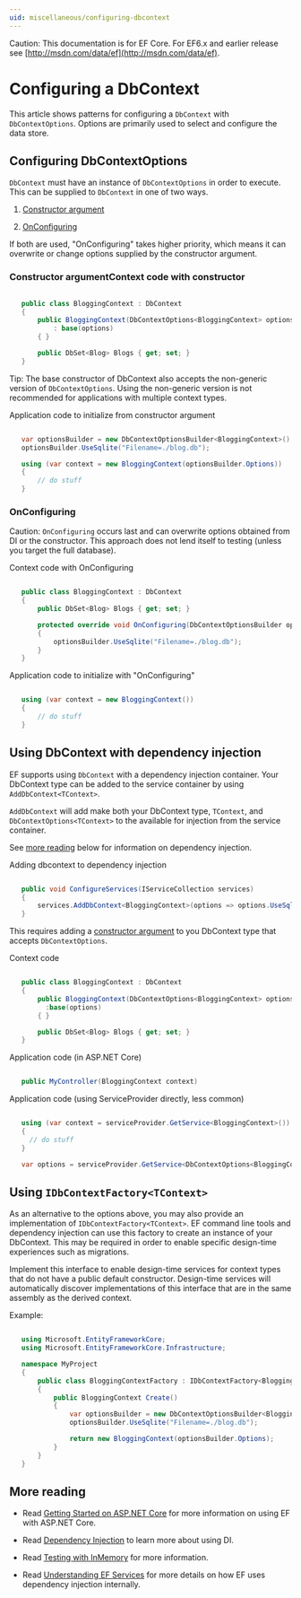 ```yaml
---
uid: miscellaneous/configuring-dbcontext
---
```

Caution: This documentation is for EF Core. For EF6.x and earlier release see [http://msdn.com/data/ef](http://msdn.com/data/ef).

  # Configuring a DbContext

This article shows patterns for configuring a `DbContext` with `DbContextOptions`. Options are primarily used to select and configure the data store.

  ## Configuring DbContextOptions

`DbContext` must have an instance of `DbContextOptions` in order to execute. This can be supplied to `DbContext` in one of two ways.

1. [Constructor argument](#constructor-argument)

2. [OnConfiguring](#onconfiguring)

If both are used, "OnConfiguring" takes higher priority, which means it can overwrite or change options supplied by the constructor argument.

  ### Constructor argumentContext code with constructor

<!-- literal_block"language": "csharp",rp", "xml:space": "preserve", "classes  "backrefs  "names  "dupnames  highlight_args}, "ids  "linenos": false -->

````csharp

   public class BloggingContext : DbContext
   {
       public BloggingContext(DbContextOptions<BloggingContext> options)
           : base(options)
       { }

       public DbSet<Blog> Blogs { get; set; }
   }
   ````

Tip: The base constructor of DbContext also accepts the non-generic version of `DbContextOptions`. Using the non-generic version is not recommended for applications with multiple context types.

Application code to initialize from constructor argument

<!-- literal_block"language": "csharp",rp", "xml:space": "preserve", "classes  "backrefs  "names  "dupnames  highlight_args}, "ids  "linenos": false -->

````csharp

   var optionsBuilder = new DbContextOptionsBuilder<BloggingContext>();
   optionsBuilder.UseSqlite("Filename=./blog.db");

   using (var context = new BloggingContext(optionsBuilder.Options))
   {
       // do stuff
   }
   ````

  ### OnConfiguring

Caution: `OnConfiguring` occurs last and can overwrite options obtained from DI or the constructor. This approach does not lend itself to testing (unless you target the full database).

Context code with OnConfiguring

<!-- literal_block"language": "csharp",rp", "xml:space": "preserve", "classes  "backrefs  "names  "dupnames  highlight_args}, "ids  "linenos": false -->

````csharp

   public class BloggingContext : DbContext
   {
       public DbSet<Blog> Blogs { get; set; }

       protected override void OnConfiguring(DbContextOptionsBuilder optionsBuilder)
       {
           optionsBuilder.UseSqlite("Filename=./blog.db");
       }
   }
   ````

Application code to initialize with "OnConfiguring"

<!-- literal_block"language": "csharp",rp", "xml:space": "preserve", "classes  "backrefs  "names  "dupnames  highlight_args}, "ids  "linenos": false -->

````csharp

   using (var context = new BloggingContext())
   {
       // do stuff
   }
   ````

  ## Using DbContext with dependency injection

EF supports using `DbContext` with a dependency injection container. Your DbContext type can be added to the service container by using `AddDbContext<TContext>`.

`AddDbContext` will add make both your DbContext type, `TContext`, and `DbContextOptions<TContext>` to the available for injection from the service container.

See [more reading](#more-reading) below for information on dependency injection.

Adding dbcontext to dependency injection

<!-- literal_block"language": "csharp",rp", "xml:space": "preserve", "classes  "backrefs  "names  "dupnames  highlight_args}, "ids  "linenos": false -->

````csharp

   public void ConfigureServices(IServiceCollection services)
   {
       services.AddDbContext<BloggingContext>(options => options.UseSqlite("Filename=./blog.db"));
   }
   ````

This requires adding a [constructor argument](#constructor-argument) to you DbContext type that accepts `DbContextOptions`.

Context code

<!-- literal_block"language": "csharp",rp", "xml:space": "preserve", "classes  "backrefs  "names  "dupnames  highlight_args}, "ids  "linenos": false -->

````csharp

   public class BloggingContext : DbContext
   {
       public BloggingContext(DbContextOptions<BloggingContext> options)
         :base(options)
       { }

       public DbSet<Blog> Blogs { get; set; }
   }
   ````

Application code (in ASP.NET Core)

<!-- literal_block"language": "csharp",rp", "xml:space": "preserve", "classes  "backrefs  "names  "dupnames  highlight_args}, "ids  "linenos": false -->

````csharp

   public MyController(BloggingContext context)
   ````

Application code (using ServiceProvider directly, less common)

<!-- literal_block"language": "csharp",rp", "xml:space": "preserve", "classes  "backrefs  "names  "dupnames  highlight_args}, "ids  "linenos": false -->

````csharp

   using (var context = serviceProvider.GetService<BloggingContext>())
   {
     // do stuff
   }

   var options = serviceProvider.GetService<DbContextOptions<BloggingContext>>();
   ````

<a name=use-idbcontextfactory></a>

  ## Using `IDbContextFactory<TContext>`

As an alternative to the options above, you may also provide an implementation of `IDbContextFactory<TContext>`. EF command line tools and dependency injection can use this factory to create an instance of your DbContext. This may be required in order to enable specific design-time experiences such as migrations.

Implement this interface to enable design-time services for context types that do not have a public default constructor. Design-time services will automatically discover implementations of this interface that are in the same assembly as the derived context.

Example:

<!-- literal_block"language": "csharp",rp", "xml:space": "preserve", "classes  "backrefs  "names  "dupnames  highlight_args}, "ids  "linenos": false -->

````csharp

   using Microsoft.EntityFrameworkCore;
   using Microsoft.EntityFrameworkCore.Infrastructure;

   namespace MyProject
   {
       public class BloggingContextFactory : IDbContextFactory<BloggingContext>
       {
           public BloggingContext Create()
           {
               var optionsBuilder = new DbContextOptionsBuilder<BloggingContext>();
               optionsBuilder.UseSqlite("Filename=./blog.db");

               return new BloggingContext(optionsBuilder.Options);
           }
       }
   }
   ````

  ## More reading

* Read [Getting Started on ASP.NET Core](../platforms/aspnetcore/index.md) for more information on using EF with ASP.NET Core.

* Read [Dependency Injection](https://docs.asp.net/en/latest/fundamentals/dependency-injection.html) to learn more about using DI.

* Read [Testing with InMemory](testing.md) for more information.

* Read [Understanding EF Services](internals/services.md) for more details on how EF uses dependency injection internally.
